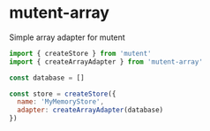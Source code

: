 # mutent-array

Simple array adapter for mutent

```javascript
import { createStore } from 'mutent'
import { createArrayAdapter } from 'mutent-array'

const database = []

const store = createStore({
  name: 'MyMemoryStore',
  adapter: createArrayAdapter(database)
})
```
